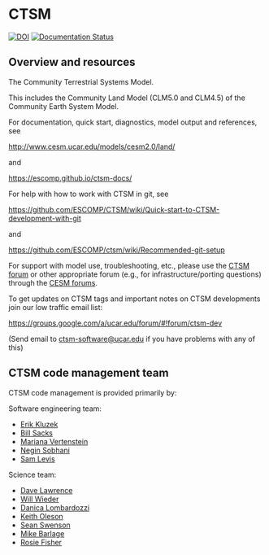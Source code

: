 # CTSM

[![DOI](https://zenodo.org/badge/DOI/10.5281/zenodo.3739617.svg)](https://doi.org/10.5281/zenodo.3739617)
[![Documentation Status](https://img.shields.io/readthedocs/ctsm-docs)](https://escomp.github.io/ctsm-docs/versions/master/html/)

## Overview and resources

The Community Terrestrial Systems Model.

This includes the Community Land Model (CLM5.0 and CLM4.5) of the Community Earth System Model.

For documentation, quick start, diagnostics, model output and
references, see

http://www.cesm.ucar.edu/models/cesm2.0/land/

and

https://escomp.github.io/ctsm-docs/

For help with how to work with CTSM in git, see

https://github.com/ESCOMP/CTSM/wiki/Quick-start-to-CTSM-development-with-git

and

https://github.com/ESCOMP/ctsm/wiki/Recommended-git-setup

For support with model use, troubleshooting, etc., please use the [CTSM
forum](https://bb.cgd.ucar.edu/cesm/forums/ctsm-clm-mosart-rtm.134/) or other appropriate forum (e.g., for
infrastructure/porting questions) through the [CESM forums](https://bb.cgd.ucar.edu/cesm/).

To get updates on CTSM tags and important notes on CTSM developments
join our low traffic email list:

https://groups.google.com/a/ucar.edu/forum/#!forum/ctsm-dev

(Send email to ctsm-software@ucar.edu if you have problems with any of this)

## CTSM code management team

CTSM code management is provided primarily by:

Software engineering team:
- [Erik Kluzek](https://github.com/ekluzek)
- [Bill Sacks](https://github.com/billsacks)
- [Mariana Vertenstein](https://github.com/mvertens)
- [Negin Sobhani](https://github.com/negin513)
- [Sam Levis](https://github.com/slevisconsulting)

Science team:
- [Dave Lawrence](https://github.com/dlawrenncar)
- [Will Wieder](https://github.com/wwieder)
- [Danica Lombardozzi](https://github.com/danicalombardozzi)
- [Keith Oleson](https://github.com/olyson)
- [Sean Swenson](https://github.com/swensosc)
- [Mike Barlage](https://github.com/barlage)
- [Rosie Fisher](https://github.com/rosiealice)
